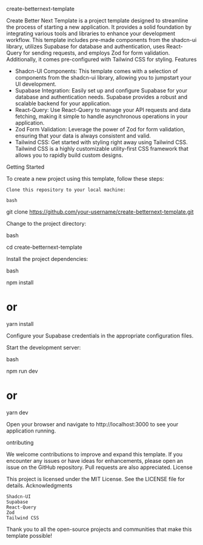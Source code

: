 create-betternext-template

Create Better Next Template is a project template designed to streamline the process of starting a new application. It provides a solid foundation by integrating various tools and libraries to enhance your development workflow. This template includes pre-made components from the shadcn-ui library, utilizes Supabase for database and authentication, uses React-Query for sending requests, and employs Zod for form validation. Additionally, it comes pre-configured with Tailwind CSS for styling.
Features

- Shadcn-UI Components: This template comes with a selection of components from the shadcn-ui library, allowing you to jumpstart your UI development.
- Supabase Integration: Easily set up and configure Supabase for your database and authentication needs. Supabase provides a robust and scalable backend for your application.
- React-Query: Use React-Query to manage your API requests and data fetching, making it simple to handle asynchronous operations in your application.
- Zod Form Validation: Leverage the power of Zod for form validation, ensuring that your data is always consistent and valid.
- Tailwind CSS: Get started with styling right away using Tailwind CSS. Tailwind CSS is a highly customizable utility-first CSS framework that allows you to rapidly build custom designs.

Getting Started

To create a new project using this template, follow these steps:

    Clone this repository to your local machine:

    bash

git clone https://github.com/your-username/create-betternext-template.git

Change to the project directory:

bash

cd create-betternext-template

Install the project dependencies:

bash

npm install
# or
yarn install

Configure your Supabase credentials in the appropriate configuration files.

Start the development server:

bash

npm run dev
# or
yarn dev

Open your browser and navigate to http://localhost:3000 to see your application running.

ontributing

We welcome contributions to improve and expand this template. If you encounter any issues or have ideas for enhancements, please open an issue on the GitHub repository. Pull requests are also appreciated.
License

This project is licensed under the MIT License. See the LICENSE file for details.
Acknowledgments

    Shadcn-UI
    Supabase
    React-Query
    Zod
    Tailwind CSS

Thank you to all the open-source projects and communities that make this template possible!
